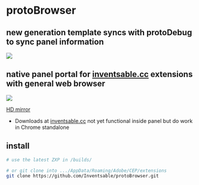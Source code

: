 # protoBrowser

## new generation template syncs with protoDebug to sync panel information

![](https://thumbs.gfycat.com/BleakThatArkshell-size_restricted.gif)

## native panel portal for [inventsable.cc](www.inventsable.cc) extensions with general web browser

![](https://thumbs.gfycat.com/ThankfulPastGoshawk-size_restricted.gif)

[HD mirror](https://gfycat.com/ThankfulPastGoshawk)

* Downloads at [inventsable.cc](www.inventsable.cc) not yet functional inside panel but do work in Chrome standalone

## install
``` bash
# use the latest ZXP in /builds/

# or git clone into .../AppData/Roaming/Adobe/CEP/extensions
git clone https://github.com/Inventsable/protoBrowser.git
```
